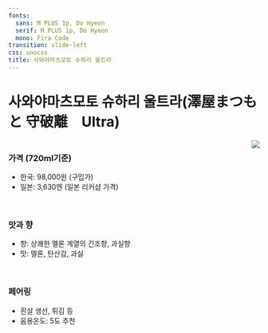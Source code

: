 ```yaml
---
fonts:
  sans: M PLUS 1p, Do Hyeon
  serif: M PLUS 1p, Do Hyeon
  mono: Fira Code
transition: slide-left
css: unocss
title: 사와야마츠모토 슈하리 울트라
---
```


# 사와야마츠모토 슈하리 울트라(澤屋まつもと 守破離　Ultra)

<div style="display: flex; justify-content: space-between">
  <div>
    <h3>가격 (720ml기준)</h3>
    <ul>
      <li>
        한국: 98,000원 (구입가)
      </li>
      <li>
        일본: 3,630엔 (일본 리커샵 가격)
      </li>
    </ul>
    <br>
    <h3>맛과 향</h3>
    <ul>
      <li>
        향: 상쾌한 멜론 계열의 긴조향, 과실향
      </li>
      <li>
        맛: 멜론, 탄산감, 과실
      </li>
    </ul>
    <br>
    <h3>페어링</h3>
    <ul>
      <li>
        흰살 생선, 튀김 등
      </li>
      <li>
        음용온도: 5도 추천
      </li>
    </ul>
  </div>
  <div>
    <img src="/images/sawaya.png" class="ml-6 h-100 rounded shadow">
  </div>
</div>

